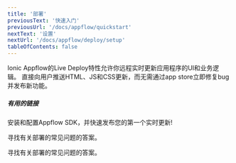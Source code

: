 ```yaml
---
title: '部署'
previousText: '快速入门'
previousUrl: '/docs/appflow/quickstart'
nextText: '设置'
nextUrl: '/docs/appflow/deploy/setup'
tableOfContents: false
---
```


Ionic Appflow的Live Deploy特性允许你远程实时更新应用程序的UI和业务逻辑。 直接向用户推送HTML、JS和CSS更新，而无需通过app store立即修复bug并发布新功能。

##### 有用的链接

<docs-cards> <docs-card header="Deploy a Live Update" href="/docs/appflow/quickstart/deploy" icon="/docs/v4/assets/icons/guide-quickstart-icon.png"> 

安装和配置Appflow SDK，并快速发布您的第一个实时更新!</docs-card>

<docs-card header="Deploy Builds FAQ" href="https://ionic.zendesk.com/hc/en-us/categories/360000410474-Deploy-Builds-Git-" icon="/docs/v4/assets/icons/guide-faq-icon.png"> 

寻找有关部署的常见问题的答案。</docs-card>

<docs-card header="Deploy FAQ" href="https://ionic.zendesk.com/hc/en-us/categories/360000409113-Deploy" icon="/docs/v4/assets/icons/guide-faq-icon.png"> 

寻找有关部署的常见问题的答案。</docs-card> </docs-cards>
